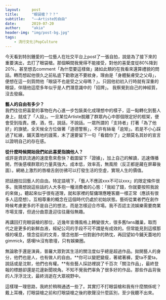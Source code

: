 ```yaml
---
layout:     post
title:      "眼袋槍？？？"
subtitle:   "——Artiste的自由"
date:       2019-07-20
author:     "akia"
header-img: "img/post-bg.jpg"
tags:
    - 流行文化|PopCulture 
---
```

今天看到特別鍾愛的一位藝人在社交平台上post了一張自拍，說是為了接下來的重要演出，去打了眼袋槍。那個瞬間我覺得不能接受，對他的喜愛度從80%降到20%，甚至想去comment「為什麼要這樣做」諸如此類的在我看來還算禮貌的問話。轉而想起他很久之前私底下勸歌迷不要紋身，理由是「身體髮膚受之父母」，便想在這一刻質問他「眼袋不也是受之父母嗎？」。只因他初初入行時就有深重的眼袋，伴隨他這麼多年似乎是人們潛意識中的「招牌」。
我察覺到自己的神經質，沒去發癲。

**藝人的自由有多少？**  
我們往往把喜愛的事物在內心進一步包裝美化成理想中的樣子，這一點轉化到藝人身上，就成了「人設」。一旦某位Artiste脫離了群眾內心中那個限定好的框架，便會受到指責。煙，酒，性，說話，不說話。一眾所謂的「支持者」打著「為了他好」的旗號，全天候全方位做著「道德警察」，不許有絲毫「逾矩」。若是不小心踩過了紅線，鋪天蓋地的謾罵，末了還要留下一句「看錯你了」之類莫名其妙的宣言以證明自己的存在感。

**從什麼時候開始我們如此喜愛指摘他人？**  
或許是資訊流通的速度愈來愈快？截圖留下「證據」，加上自己的解讀，迅速傳播開，然後感嘆群眾的力量真強大。成本低，效率高，無風險（反正都是藏在屏幕後面）。網絡上激烈的唇槍舌劍彷彿可以打發生活的空虛，實現人生的價值。

把話題拉回藝人的自由。特定語境下，「藝人不應該xxx不可以xxx」的限定條件很多。我猜想說這些話的人大多抱一種消費者的心態：「我給了錢，你就要按照我說的來做」。聽起來似乎很有道理，就和家裡的幫傭理應睡客廳一樣正常（應該有很多人這麼想）。互相尊重的概念在這個時代仍處於初始狀態。藝術從業者們在創作時候考慮更多的不是自己的想法，而是怎樣迎合市場。我不否認主流娛樂需要商業市場支撐，但過分曲意逢迎往往庸俗無趣。

再講回打完眼袋槍的那位，近幾年宣傳風格上轉變很大，很多舊fans離巢，取而代之是更多的新鮮血液，經紀公司的手段不可不謂是有成效的。但常能見到這樣那樣的嘆息，懷念從前的文青，懷念他那一份對創作的熱忱，再回望如今鋪天蓋地的gimmick，感嘆hk沒有歌壇，只有娛樂圈。

無論歌手還是演員，普羅大眾對其生活的關注度似乎總是超過作品。拋開藝人的身分，他們也是人，也有做人的自由。**你可以變肥變瘦，著裙著褲，愛ta不愛ta，說話或是沈默，他們也有權。**有些藝人採訪裡說了千百次「關注作品」，最終登報的標題卻還是花邊新聞視角。不知不覺我們辜負了很多好的作品，那些作品背後的人浮浮沈沈，最終消逝在大眾視野中。

這樣理一理思路，我終於稍稍通透一些了。其實打不打眼袋槍和我有什麼關係呢？
戴上耳機，打眼袋槍之前和打眼袋槍之後的歌聲沒什麼區別，至少我聽不出來。
